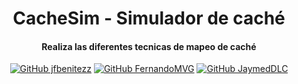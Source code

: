 <div align="center">
  <h1>
    CacheSim - Simulador de caché
  </h1>

<h4>
    Realiza las diferentes tecnicas de mapeo de caché
  </h4>

[![GitHub jfbenitezz](https://img.shields.io/badge/by-fjbenitezz-purple)](https://github.com/fjbenitezz)
[![GitHub FernandoMVG](https://img.shields.io/badge/by-FernandoMVG-blue)](https://github.com/FernandoMVG)
[![GitHub JaymedDLC](https://img.shields.io/badge/by-JaymedDLC-green)](https://github.com/JaymedDLC)

</div>

